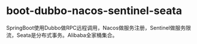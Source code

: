 # boot-dubbo-nacos-sentinel-seata
SpringBoot使用Dubbo做RPC远程调用，Nacos做服务注册，Sentinel做服务限流，Seata是分布式事务。Alibaba全家桶集合。
